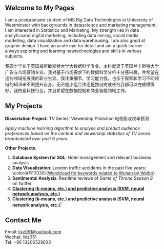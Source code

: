 ## Welcome to My Pages

I am a postgraduate student of MS Big Data Technologies at University of Westminster with backgrounds in datascience and marketing management. I am interested in Statistics and Marketing. My strength lies in data analyticsand digital marketing, including data mining, social media modelling, data visualization and data warehousing. I am also good at graphic design. I have an acute eye for detail and am a quick learner - always exploring and learning newtechnologies and skills in various subjects.

我硕士毕业于英国威斯敏斯特大学大数据科学专业。本科就读于英国兰卡斯特大学广告与市场营销专业。我对基于市场需求下的数据科学分析十分感兴趣，并希望在这些领域拓展我的职业生涯。我注重细节，学习能力强，也乐于探索和学习不同领域的知识来不断提升自身。无论是小组合作还是独自完成任务我都可以完成得很好。我热爱科技行业，并且希望在数据挖掘和商业智能领域工作。

## My Projects

**Dissertation Project:** TV Series' Viewership Pridiction 电视剧收视率预测 

*Apply machine learning algorithm to analyse and predict audience preferences based on the content and viewership statistics of TV series broadcasted over past 6 years.*  

**Other Projects:**
1. **Database System for SQL**: Hotel management and relevant business analysis
2. **Data Visualization**: London traffic accidents in the past five years; \color{#FF3030}{[Wordcloud for keywords related to Wuhan on Weibo](https://github.com/ellelenlee/Keywords-related-to-Wuhan-on-Weibo)}
3. **Sentimental Analysis**: Realtime reviews of *Game of Throne Season 8* on twitter
4. **[Clustering (k-means, etc.) and predictive analysis (SVM, neural network analysis, etc.)](https://github.com/ellelenlee/data-mining)**
4. **Clustering (k-means, etc.) and predictive analysis (SVM, neural network analysis, etc.)**[<sup>1</sup>](https://github.com/ellelenlee/data-mining)

## Contact Me

Email: lixz051@outlook.com  
Wechat: lixz051  
Tel: +86 13206529603
